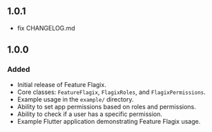 ## 1.0.1

- fix CHANGELOG.md

## 1.0.0

### Added

- Initial release of Feature Flagix.
- Core classes: `FeatureFlagix`, `FlagixRoles`, and `FlagixPermissions`.
- Example usage in the `example/` directory.
- Ability to set app permissions based on roles and permissions.
- Ability to check if a user has a specific permission.
- Example Flutter application demonstrating Feature Flagix usage.
